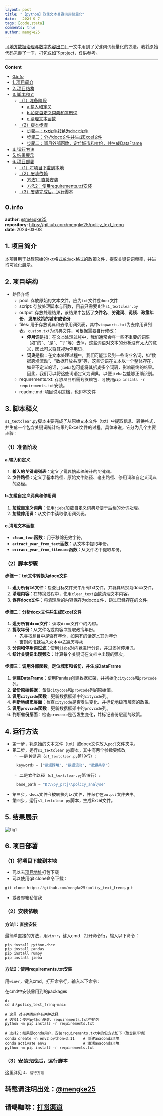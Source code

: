 ```yaml
---
layout: post
title: "【python】政策文本关键词词频量化"
date:   2024-9-7
tags: [code,stata]
comments: true
author: mengke25
---
```


[《地方数据治理与数字内容出口》](https://mengke25.github.io/files/paper/p2024b.pdf)一文中用到了关键词词频量化的方法。我将原始代码完善了一下，打包成如下project，仅供参考。

<!-- more -->

_____________________
**Content**
<!-- vscode-markdown-toc -->
* [0.info](#0)
* [1. 项目简介](#1)
* [2. 项目结构](#2)
* [3. 脚本释义](#3)
	* [（1）准备阶段](#3-1)
		*  [a.输入和定义](#3-1-1)
		*  [b.加载自定义词典和停用词](#3-1-2)
		*  [c.清理文本函数](#3-1-3)
	*  [（2）脚本步骤](#3-2)
		*  [步骤一：txt文件转换为docx文件](#3-2-1)
		*  [步骤二：分析docx文件并生成Excel文件](#3-2-2)
		*  [步骤二：调用外部函数，定位城市和省份，并生成DataFrame](#3-2-3)
*  [4. 运行方法](#4)
*  [5. 结果展示](#5)
*  [6. 项目部署](#6)
	*  [（1）将项目下载到本地](#6-1)
	*  [（2）安装依赖](#6-2)
		*  [方法1：直接安装](#6-2-1)
		*  [方法2：使用requirements.txt安装](#6-2-2)
	*  [（3）安装完成后，运行脚本](#6-3)

<!-- vscode-markdown-toc-config
	numbering=true
	autoSave=true
	/vscode-markdown-toc-config -->
<!-- /vscode-markdown-toc -->



##  <a name='0'></a>0.info

**author**:  [@mengke25](https://github.com/mengke25) <br />
**repository**: https://github.com/mengke25/policy_text_frenq <br />
**date**:  2024-08-08


##   <a name='1'></a>1. 项目简介

本项目用于处理原始的`txt`格式或`docx`格式的政策文件，提取关键词词频率，并进行可视化展示。


##   <a name='2'></a>2. 项目结构

* 路径介绍
  * pool: 存放原始的文本文件，应为`txt`文件或`docx`文件
  * script: 存放处理脚本与函数，目前只需要关注`s1_textclear.py`
  * output: 存放处理结果，该结果中包括了**文件名**、**关键词**、**词频**、**政策年份**、**发布政策的城市或省份**
  * files: 用于存放词典和去停用词列表，其中`stopwords.txt`为去停用词列表，`custom.txt`为词典文件，可根据需要自行修改：
     * **停用词**是指：在文本处理过程中，我们通常会将一些不重要的词语（如“的”、“是”、“了”等）去掉，这些词语对文本的分析没有太大的意义，因此可以将其视为停用词。 
     * **词典**是指：在文本处理过程中，我们可能涉及到一些专业名词，如“数据跨境流动”、“数据开放共享”等，这些词语在文本以一个整体存在，如果不定义的话，`jieba`包可能将其拆成多个词语，影响最终的结果。因此，我们可以将这些词语定义为词典，以便`jieba`包能够正确识别。
  * requirements.txt: 存放项目所需的依赖包，可使用`pip install -r requirements.txt`安装。
  * readme.md: 项目说明文档，也即本文件 


##   <a name='3'></a>3. 脚本释义
`s1_textclear.py`脚本主要完成了从原始文本文件（txt）中提取信息、转换格式，并生成一个包含关键词统计结果的Excel文件的过程。具体来说，它分为几个主要步骤：


###   <a name='3-1'></a>（1）准备阶段
####   <a name='3-1-1'></a>a.输入和定义

1. **输入的关键词列表**：定义了需要搜索和统计的关键词。
2. **文件路径**：定义了基本路径、原始文件路径、输出路径、停用词和自定义词典的路径。

####   <a name='3-1-2'></a>b.加载自定义词典和停用词

1. **加载自定义词典**：使用`jieba`加载自定义词典以便于后续的分词处理。
2. **加载停用词**：从文件中读取停用词列表。

####   <a name='3-1-3'></a>c.清理文本函数
- **`clean_text`函数**：用于移除无效字符。
- **`extract_year_from_text`函数**：从文本中提取年份。
- **`extract_year_from_filename`函数**：从文件名中提取年份。



###   <a name='3-2'></a>（2）脚本步骤
####   <a name='3-2-1'></a>步骤一：txt文件转换为docx文件

1. **遍历所有txt文件**：检查目标文件夹中所有txt文件，并将其转换为docx文件。
2. **清理内容**：在转换过程中，使用`clean_text`函数清理文本内容。
3. **保存docx文件**：将清理后的内容保存为docx文件，跳过已经存在的文件。

####  <a name='3-2-2'></a>步骤二：分析docx文件并生成Excel文件

1. **遍历所有docx文件**：读取docx文件中的内容。
2. **提取年份**：从文件名或内容中提取政策年份。
   * 先寻找题目中是否有年份，如果有的话定义其为年份
   * 否则的话就进入文本中去遍历寻找
3. **分词和停用词过滤**：使用`jieba`对内容进行分词，并过滤掉停用词。
4. **统计关键词出现频次**：计算每个关键词在文档中出现的频次。


####   <a name='3-2-3'></a>步骤三：调用外部函数，定位城市和省份，并生成DataFrame

1. **创建DataFrame**：使用Pandas创建数据框架，并初始化`citycode`和`provcode`列。
2. **备份原始数据**：备份`citycode`和`provcode`列的原始值。
3. **调用`citycode`函数**：更新数据框架中的`citycode`列。
4. **判断地级市层面**：检查`citycode`是否发生变化，并标记地级市层面的政策。
5. **调用`provcode`函数**：更新数据框架中的`provcode`列。
6. **判断省份层面**：检查`provcode`是否发生变化，并标记省份层面的政策。



##   <a name='4'></a>4. 运行方法

* 第一步，将原始的文本文件（txt）或docx文件放入`pool`文件夹中。
* 第二步，运行`s1_textclear.py`脚本，其中有两个参数要修改
  * 一是关键词（`s1_textclear.py`第13行）:
  ```python
    keywords = ["数据跨境", "数据流动", "数据共享"]
  ```
  * 二是文件路径（`s1_textclear.py`第18行）:
  ```python
    base_path = "D:\\py_proj\\policy_analyse"
  ```
* 第三步，docx文件会被转换为txt文件，并保存在`output`文件夹中。
* 第四步，运行`s1_textclear.py`脚本，生成Excel文件。

##  <a name='5'></a>5. 结果展示

![fig1](https://mengke25.github.io/images/policy_text_frenq/result.png)



##   <a name='6'></a>6. 项目部署


###   <a name='6-1'></a>（1）将项目下载到本地

* 可以去[项目地址](https://github.com/mengke25/policy_text_frenq)打包下载
* 可以使用git clone命令下载：
```python
git clone https://github.com/mengke25/policy_text_frenq.git
```
* 或者邮箱私信我


###  <a name='6-2'></a>（2）安装依赖

####   <a name='6-2-1'></a>方法1：直接安装
最简单直接的方法，用`win+r`，键入cmd，打开命令行，输入以下命令：

```
pip install python-docx
pip install pandas
pip install numpy
pip install jieba
```


####   <a name='6-2-2'></a>方法2：使用requirements.txt安装

用`win+r`，键入cmd，打开命令行，输入以下命令：


在cmd中安装需用到的packages

```
d: 
cd d:\policy_text_frenq-main

# 这里 对于两类用户有两种选择 
# 选择1：使用python安装，requirements.txt中的包
python -m pip install -r requirements.txt

# 选择2：如果是conda用户，安装requirements.txt中的包方式如下（附虚拟环境）
conda create -n env2 python=3.11    # 创建anaconda环境
conda activate env2                 # 激活anaconda环境
python -m pip install -r requirements.txt
```


###   <a name='6-3'></a>（3）安装完成后，运行脚本

这里详见 `4. 运行方法`





##  <a name='mengke25https:mengke25.github.io'></a>**转载请注明出处**：[@mengke25](https://mengke25.github.io/) 

##  <a name='https:mengke25.github.ioimagesdashang.png'></a>**请喝咖啡**：[打赏渠道](https://mengke25.github.io/images/dashang.png)




